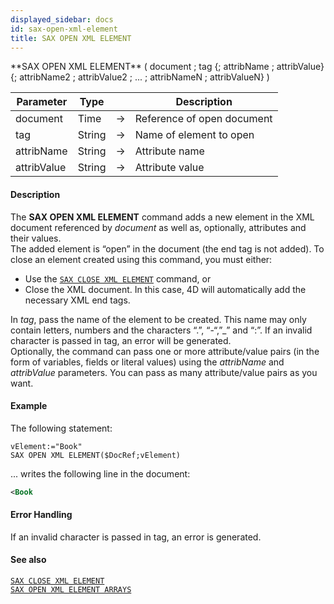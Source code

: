 ```yaml
---
displayed_sidebar: docs
id: sax-open-xml-element
title: SAX OPEN XML ELEMENT
---
```


<!-- REF #_command_.SAX OPEN XML ELEMENT.Syntax-->**SAX OPEN XML ELEMENT** ( document ; tag {; attribName ; attribValue} {; attribName2 ; attribValue2 ; ... ; attribNameN ; attribValueN} )<!-- END REF-->


<!-- REF #_command_.SAX OPEN XML ELEMENT.Params -->
|Parameter|Type||Description|
|---------|--- |:---:|------|
|document|Time|->|Reference of open document|
|tag|String|->|Name of element to open|
|attribName|String|->|Attribute name|
|attribValue|String|->|Attribute value|
<!-- END REF -->


#### Description



The **SAX OPEN XML ELEMENT** command adds a new element in the XML document referenced by *document* as well as, optionally, attributes and their values.  
The added element is “open” in the document (the end tag is not added). To close an element created using this command, you must either:

* Use the [`SAX CLOSE XML ELEMENT`](sax-close-xml-element.md) command, or
* Close the XML document. In this case, 4D will automatically add the necessary XML end tags.


In *tag*, pass the name of the element to be created. This name may only contain letters, numbers and the characters “.”, “-“,”_” and “:”. If an invalid character is passed in tag, an error will be generated.  
Optionally, the command can pass one or more attribute/value pairs (in the form of variables, fields or literal values) using the *attribName* and *attribValue* parameters. You can pass as many attribute/value pairs as you want.


#### Example


The following statement:


```4d
vElement:="Book"
SAX OPEN XML ELEMENT($DocRef;vElement)
```

... writes the following line in the document:

```xml
<Book
```

#### Error Handling



If an invalid character is passed in tag, an error is generated.  


#### See also

[`SAX CLOSE XML ELEMENT`](sax-close-xml-element.md)<br/>
[`SAX OPEN XML ELEMENT ARRAYS`](sax-open-xml-element-arrays.md)
